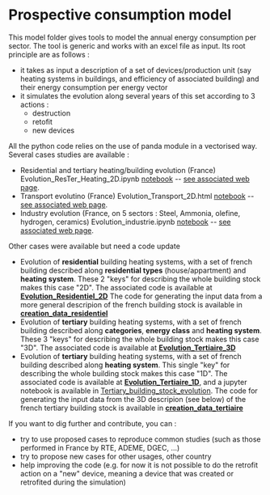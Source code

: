# Prospective consumption model

This model folder gives tools to model the annual energy consumption per sector. 
The tool is generic and works with an excel file as input. Its root principle are as follows :
 - it takes as input a description of a set of devices/production unit (say heating systems in buildings, and efficiency of associated building) and their energy consumption per energy vector
 - it simulates the evolution along several years of this set according to 3 actions :
   - destruction
   - retofit
   - new devices
 
All the python code relies on the use of panda module in a vectorised way.
Several cases studies are available : 
 - Residential and tertiary heating/building evolution (France) Evolution_ResTer_Heating_2D.ipynb [notebook](./Evolution_ResTer_Heating_2D.ipynb) -- [see associated web page](https://robingirard.github.io/Energy-Alternatives-Planing/Models/Prospective_conso/Production/Evolution_ResTer_Heating_2D.html). 
 - Transport evolutino (France) Evolution_Transport_2D.html [notebook](./Evolution_Transport_2D.html) -- [see associated web page](https://robingirard.github.io/Energy-Alternatives-Planing/Models/Prospective_conso/Production/Evolution_Transport_2D.html).
 - Industry evolution (France, on 5 sectors : Steel, Ammonia, olefine, hydrogen, ceramics) Evolution_industrie.ipynb [notebook](./Evolution_industrie.ipynb) -- [see associated web page](https://robingirard.github.io/Energy-Alternatives-Planing/Models/Prospective_conso/Production/Evolution_industrie.html).

Other cases were available but need a code update 

- Evolution of **residential** building heating systems, with a set of french building described along **residential types** (house/appartment) and **heating system**. 
These 2 "keys" for describing the whole building stock makes this case "2D". The associated code is available at **[Evolution_Residentiel_2D](Evolution_Residentiel_2D.py)**
The code for generating the input data from a more general descripion of the french building stock is available in **[creation_data_residentiel](creation_data_residentiel.py)**
 - Evolution of **tertiary** building heating systems, with a set of french building described along **categories**, **energy class** and **heating system**. 
These 3 "keys" for describing the whole building stock makes this case "3D". The associated code is available at **[Evolution_Tertiaire_3D](Evolution_Tertiaire_3D.py)**
  - Evolution of **tertiary** building heating systems, with a set of french building described along **heating system**. 
This single "key" for describing the whole building stock makes this case "1D". The associated code is available at **[Evolution_Tertiaire_1D](Evolution_Tertiaire_1D.py)**, 
and a jupyter notebook is available in [Tertiary_building_stock_evolution](Tertiary_building_stock_evolution.ipynb). 
The code for generating the input data from the 3D descripion (see below) of the french tertiary building stock is available in **[creation_data_tertiaire](creation_data_tertiaire.py)**


If you want to dig further and contribute, you can : 
- try to use proposed cases to reproduce common studies (such as those performed in France by RTE, ADEME, DGEC, ...) 
- try to propose new cases for other usages, other country
- help improving the code (e.g. for now it is not possible to do the retrofit action on a "new" device, meaning a device that was created or retrofited during the simulation)